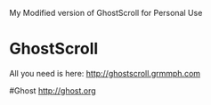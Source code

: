 
My Modified version of GhostScroll for Personal Use


# GhostScroll
All you need is here:
http://ghostscroll.grmmph.com


#Ghost
http://ghost.org
